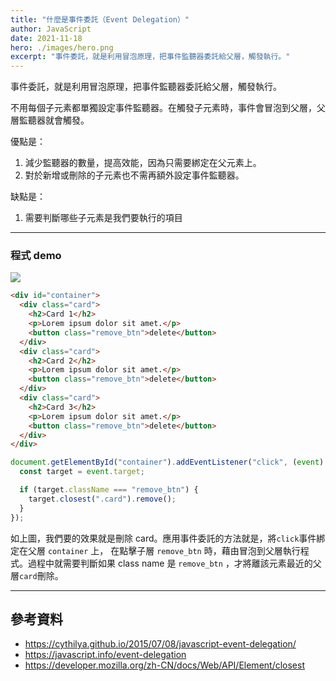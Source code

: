 ```yaml
---
title: "什麼是事件委託（Event Delegation）"
author: JavaScript
date: 2021-11-18
hero: ./images/hero.png
excerpt: "事件委託，就是利用冒泡原理，把事件監聽器委託給父層，觸發執行。"
---
```


事件委託，就是利用冒泡原理，把事件監聽器委託給父層，觸發執行。

不用每個子元素都單獨設定事件監聽器。在觸發子元素時，事件會冒泡到父層，父層監聽器就會觸發。

優點是：

1. 減少監聽器的數量，提高效能，因為只需要綁定在父元素上。
2. 對於新增或刪除的子元素也不需再額外設定事件監聽器。

缺點是：

1. 需要判斷哪些子元素是我們要執行的項目

---

### 程式 demo

![](https://i.imgur.com/L2an6Fp.gif)

```html
<div id="container">
  <div class="card">
    <h2>Card 1</h2>
    <p>Lorem ipsum dolor sit amet.</p>
    <button class="remove_btn">delete</button>
  </div>
  <div class="card">
    <h2>Card 2</h2>
    <p>Lorem ipsum dolor sit amet.</p>
    <button class="remove_btn">delete</button>
  </div>
  <div class="card">
    <h2>Card 3</h2>
    <p>Lorem ipsum dolor sit amet.</p>
    <button class="remove_btn">delete</button>
  </div>
</div>
```

```javascript
document.getElementById("container").addEventListener("click", (event) => {
  const target = event.target;

  if (target.className === "remove_btn") {
    target.closest(".card").remove();
  }
});
```

如上圖，我們要的效果就是刪除 card。應用事件委託的方法就是，將`click`事件綁定在父層 `container` 上， 在點擊子層 `remove_btn` 時，藉由冒泡到父層執行程式。過程中就需要判斷如果 class name 是 `remove_btn` ，才將離該元素最近的父層`card`刪除。

---

## 參考資料

- https://cythilya.github.io/2015/07/08/javascript-event-delegation/
- https://javascript.info/event-delegation
- https://developer.mozilla.org/zh-CN/docs/Web/API/Element/closest

